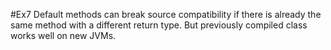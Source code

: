 #Ex7
Default methods can break source compatibility if there is already the same method with a different return type. But previously compiled class works well on new JVMs.
